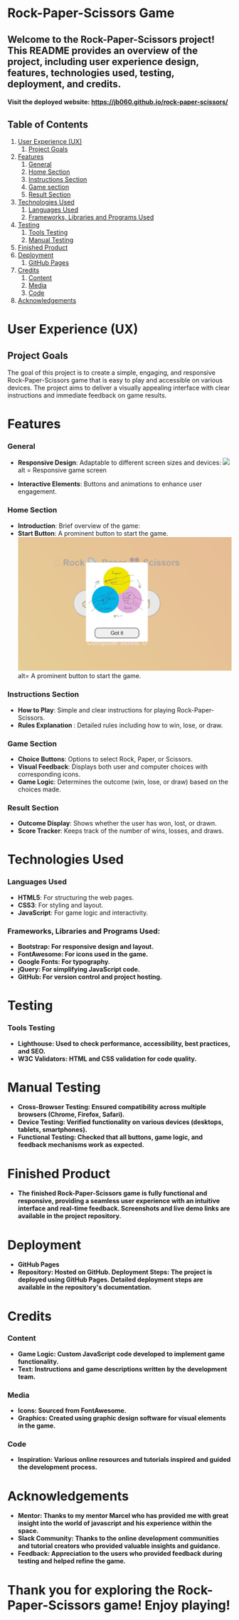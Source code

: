 # Rock-Paper-Scissors Game
## Welcome to the Rock-Paper-Scissors project! This README provides an overview of the project, including user experience design, features, technologies used, testing, deployment, and credits.
#### Visit the deployed website: https://jb060.github.io/rock-paper-scissors/


## Table of Contents
1. [User Experience (UX)](#user-experience-UX)
    1. [Project Goals](#project-goals)
2. [Features](#features)
    1. [General](#general)
    2. [Home Section](#home-section)
    3. [Instructions Section](#instructions-section)
    4. [Game section](#game-section)
    5. [Result Section](#result-section)
3. [Technologies Used](#technologies-used)
    1. [Languages Used](#languages-used)
    2. [Frameworks, Libraries and Programs Used](#frameworks-libraries-and-programs-used)
4. [Testing](#testing)
    1. [Tools Testing](#tools-testing)
    2. [Manual Testing](#manual-testing)
5. [Finished Product](#finished-product)
6. [Deployment](#deployment)
    1. [GitHub Pages](#github-pages)
7. [Credits](#credits)
    1. [Content](#content)
    2. [Media](#media)
    3. [Code](#code)
8. [Acknowledgements](#acknowledgements)

# User Experience (UX)
## Project Goals
The goal of this project is to create a simple, engaging, and responsive Rock-Paper-Scissors game that is easy to play and accessible on 
various devices. The project aims to deliver a visually appealing interface with clear instructions and immediate feedback on game results.

# Features
### General
- <strong>Responsive Design</strong>: Adaptable to different screen sizes and devices:
 <img src= "assets/images/RPSsnippit.PNG"> alt = Responsive game screen 

- <strong>Interactive Elements</strong>: Buttons and animations to enhance user engagement.

### Home Section
- <strong>Introduction</strong>: Brief overview of the game: 
- <strong> Start Button</strong>: A prominent button to start the game. <img src="images/start.screen.PNG"> alt=  A prominent button to start the game.

### Instructions Section
- <strong>How to Play</strong>: Simple and clear instructions for playing Rock-Paper-Scissors.
- <strong>Rules Explanation </strong>: Detailed rules including how to win, lose, or draw.
   
### Game Section
- <strong>Choice Buttons</strong>: Options to select Rock, Paper, or Scissors.
- <strong>Visual Feedback</strong>: Displays both user and computer choices with corresponding icons.
- <strong>Game Logic</strong>: Determines the outcome (win, lose, or draw) based on the choices made.

### Result Section
- <strong>Outcome Display</strong>: Shows whether the user has won, lost, or drawn.
- <strong>Score Tracker</strong>: Keeps track of the number of wins, losses, and draws.
  
# Technologies Used

### Languages Used
- <strong>HTML5</strong>: For structuring the web pages.
- <strong>CSS3</strong>: For styling and layout.
- <strong>JavaScript</strong>: For game logic and interactivity.

### Frameworks, Libraries and Programs Used:
- <strong>Bootstrap<strong>: For responsive design and layout.
- <strong>FontAwesome</strong>: For icons used in the game.
- <strong>Google Fonts</strong>: For typography.
- <strong>jQuery</strong>: For simplifying JavaScript code.
- <strong>GitHub</strong>: For version control and project hosting.

# Testing
### Tools Testing
- <strong>Lighthouse: Used to check performance, accessibility, best practices, and SEO.
- <strong>W3C Validators</strong>: HTML and CSS validation for code quality.
  
# Manual Testing
- <strong>Cross-Browser Testing</strong>: Ensured compatibility across multiple browsers (Chrome, Firefox, Safari).
- <strong>Device Testing</strong>: Verified functionality on various devices (desktops, tablets, smartphones).
- <strong>Functional Testing</strong>: Checked that all buttons, game logic, and feedback mechanisms work as expected.
  
# Finished Product
- The finished Rock-Paper-Scissors game is fully functional and responsive, providing a seamless user experience with an intuitive interface and real-time feedback. Screenshots and live demo links are available in the project repository.

# Deployment
- <strong>GitHub Pages</strong>
- <strong>Repository</strong>: Hosted on GitHub.
<strong>Deployment Steps</strong>: The project is deployed using GitHub Pages. Detailed deployment steps are available in the repository's documentation.

# Credits
### Content
- <strong>Game Logic</strong>: Custom JavaScript code developed to implement game functionality.
- <strong>Text</strong>: Instructions and game descriptions written by the development team.
  
### Media
- <strong>Icon</strong>s: Sourced from FontAwesome.
- <strong>Graphics</strong>: Created using graphic design software for visual elements in the game.

### Code
- <strong>Inspiration</strong>: Various online resources and tutorials inspired and guided the development process.

# Acknowledgements
- <strong>Mentor</strong>: Thanks to my mentor Marcel who has provided me with great insight into the world of javascript and his experience within the space.  
- <strong> Slack Community</strong>: Thanks to the online development communities and tutorial creators who provided valuable insights and guidance.
- <strong>Feedback</strong>: Appreciation to the users who provided feedback during testing and helped refine the game.

# Thank you for exploring the Rock-Paper-Scissors game! Enjoy playing!


